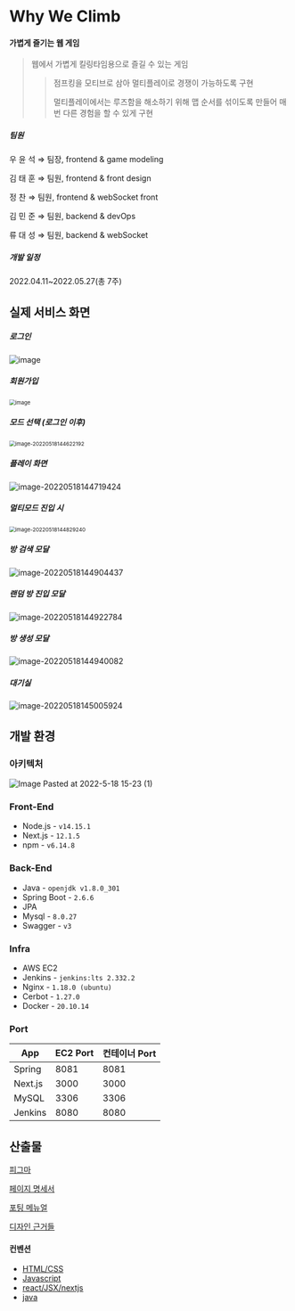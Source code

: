 # Why We Climb

#### 가볍게 즐기는 웹 게임

> 웹에서 가볍게 킬링타임용으로 즐길 수 있는 게임
>
> > 점프킹을 모티브로 삼아 멀티플레이로 경쟁이 가능하도록 구현
> >
> > 멀티플레이에서는 루즈함을 해소하기 위해 맵 순서를 섞이도록 만들어 매번 다른 경험을 할 수 있게 구현

##### 팀원

우 윤 석   ⇒   팀장, frontend & game modeling

김 태 훈   ⇒   팀원, frontend & front design

정      찬   ⇒   팀원, frontend  & webSocket front

김 민 준   ⇒   팀원, backend & devOps

류 대 성   ⇒   팀원, backend & webSocket



##### 개발 일정

2022.04.11~2022.05.27(총 7주)



## 실제 서비스 화면

##### 로그인
<img src="README.assets/login.gif" alt="image" style="zoom:100%;" />

##### 회원가입

<img src="README.assets/168965897-dd3f79ff-e2a6-4c3a-8ca8-63f3ca976862.png" alt="image" style="zoom:67%;" />

##### 모드 선택 (로그인 이후)

<img src="README.assets/image-20220518144622192.png" alt="image-20220518144622192" style="zoom:67%;" />

##### 플레이 화면

![image-20220518144719424](README.assets/image-20220518144719424.png)

##### 멀티모드 진입 시

<img src="README.assets/image-20220518144829240.png" alt="image-20220518144829240" style="zoom:67%;" />

##### 방 검색 모달

![image-20220518144904437](README.assets/image-20220518144904437.png)

##### 랜덤 방 진입 모달

![image-20220518144922784](README.assets/image-20220518144922784.png)

##### 방 생성 모달

![image-20220518144940082](README.assets/image-20220518144940082.png)

##### 대기실

![image-20220518145005924](README.assets/image-20220518145005924.png)



## 개발 환경
### 아키텍처
![Image Pasted at 2022-5-18 15-23 (1)](https://user-images.githubusercontent.com/74582442/168971500-9cc6669c-3fc5-4341-845d-8b39bb2d1f13.png)

### Front-End

- Node.js - `v14.15.1`
- Next.js - `12.1.5`
- npm - `v6.14.8`

### Back-End

- Java - `openjdk v1.8.0_301`
- Spring Boot - `2.6.6`
- JPA 
- Mysql - `8.0.27`
- Swagger - `v3`

### Infra

- AWS EC2
- Jenkins - `jenkins:lts 2.332.2`
- Nginx - `1.18.0 (ubuntu)`
- Cerbot - `1.27.0`
- Docker - `20.10.14`

### Port

| App     | EC2 Port | 컨테이너 Port |
| ------- | -------- | ------------- |
| Spring  | 8081     | 8081          |
| Next.js | 3000     | 3000          |
| MySQL   | 3306     | 3306          |
| Jenkins | 8080     | 8080          |



## 산출물

[피그마](https://www.figma.com/file/5ZuRhHHbmY3zTjiBFekLZD/Why-we-Climb%3F?node-id=0%3A1)

[페이지 명세서](https://www.notion.so/b4c17f0db26a42d1a9f28a6645283855)

[포팅 메뉴얼](https://www.notion.so/6c4d10bdaefe4a0ba29658dc655505cf)

[디자인 근거들](https://www.notion.so/db86bff5eb4c4c6da3f7dcea7bf658c5)

#### 컨벤션

* [HTML/CSS](https://www.notion.so/HTML-CSS-f551d6dc19bc4090a88e69f6b3926300)
* [Javascript](https://www.notion.so/JavsScript-c1e8d67430754b52b8b489614db28246)
* [react/JSX/nextjs](https://www.notion.so/react-JSX-nextjs-a87e0d1e0ac449b6b510d6824fa173e9)
* [java](https://www.notion.so/java-code-ace7e3db56cd4019aaca63603963ea24)
